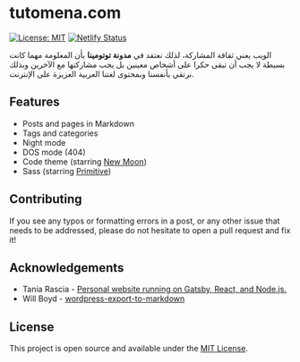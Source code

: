 # tutomena.com

[![License: MIT](https://img.shields.io/badge/License-MIT-blue.svg)](https://opensource.org/licenses/MIT) [![Netlify Status](https://api.netlify.com/api/v1/badges/0a51d0e9-f611-4dd8-887f-fc1889e68540/deploy-status)](https://app.netlify.com/sites/tania/deploys)

الويب يعني ثقافة المشاركة، لذلك نعتقد في **مدونة توتومينا** بأن المعلومة مهما كانت بسيطة لا يجب أن تبقى حكرا على أشخاص معينين بل يجب مشاركتها مع الآخرين وبذلك نرتقي بأنفسنا وبمحتوى لغتنا العربية العزيزة على الإنترنت.

## Features

- Posts and pages in Markdown
- Tags and categories
- Night mode
- DOS mode (404)
- Code theme (starring [New Moon](https://taniarascia.github.io/new-moon))
- Sass (starring [Primitive](https://taniarascia.github.io/primitive))

## Contributing

If you see any typos or formatting errors in a post, or any other issue that needs to be addressed, please do not hesitate to open a pull request and fix it!

## Acknowledgements

- Tania Rascia - [Personal website running on Gatsby, React, and Node.js.](https://github.com/taniarascia/taniarascia.com/)
- Will Boyd - [wordpress-export-to-markdown](https://github.com/lonekorean/wordpress-export-to-markdown)

## License

This project is open source and available under the [MIT License](LICENSE).
